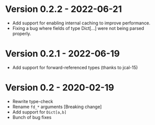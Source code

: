 # Version 0.2.2 - 2022-06-21
* Add support for enabling internal caching to improve performance.
* Fixing a bug where fields of type Dict[...] were not being parsed properly.

# Version 0.2.1 - 2022-06-19
* Add support for forward-referenced types (thanks to jcal-15)

# Version 0.2 - 2020-02-19
* Rewrite type-check
* Rename `fd_*` arguments [Breaking change]
* Add support for `Dict[a,b]`
* Bunch of bug fixes


